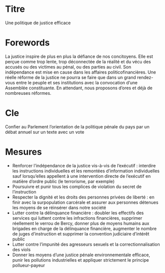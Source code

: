 # Titre
Une politique de justice efficace

# Forewords
La justice inspire de plus en plus la défiance de nos concitoyens. Elle est perçue comme trop lente, trop déconnectée de la réalité et du vécu des accusés ou des victimes au pénal, ou des parties au civil. Son indépendance est mise en cause dans les affaires politicofinancières. Une réelle réforme de la justice ne pourra se faire que dans un grand rendez-vous entre le peuple et ses institutions avec la convocation d’une Assemblée constituante. En attendant, nous proposons d’ores et déjà de nombreuses réformes.

# Cle
Confier au Parlement l’orientation de la politique pénale du pays par un débat annuel sur un texte avec un vote

# Mesures
* Renforcer l’indépendance de la justice vis-à-vis de l’exécutif : interdire les instructions individuelles et les remontées d’information individuelles sauf lorsqu’elles appellent à une intervention directe de l’exécutif en matière d’ordre public (le terrorisme, par exemple)
* Poursuivre et punir tous les complices de violation du secret de l’instruction
* Respecter la dignité et les droits des personnes privées de liberté : en finir avec la surpopulation carcérale et assurer aux personnes détenues les moyens de se réinsérer dans notre société
* Lutter contre la délinquance financière : doubler les effectifs des services qui luttent contre les infractions financières, supprimer réellement le verrou de Bercy, donner plus de moyens humains aux brigades en charge de la délinquance financière, augmenter le nombre de juges d’instruction et supprimer la convention judiciaire d’intérêt public
* Lutter contre l’impunité des agresseurs sexuels et la correctionnalisation des viols
* Donner les moyens d’une justice pénale environnementale efficace, punir les pollutions industrielles et appliquer strictement le principe pollueur-payeur
